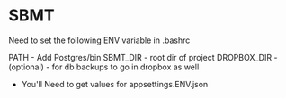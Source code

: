 # SBMT

Need to set the following ENV variable in .bashrc

PATH - Add Postgres/bin
SBMT_DIR - root dir of project
DROPBOX_DIR - (optional) - for db backups to go in dropbox as well

<!-- TODO - update for docker / fly.io -->

- You'll Need to get values for appsettings.ENV.json
